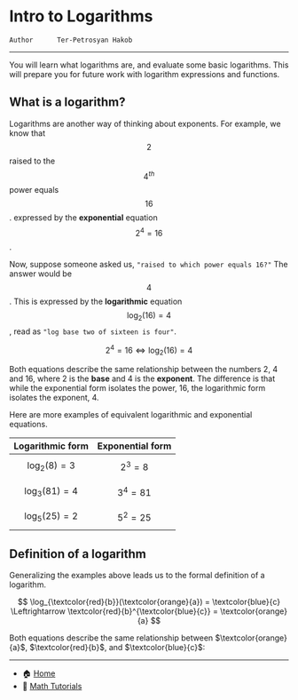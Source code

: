 # Intro to Logarithms

```info
Author      Ter-Petrosyan Hakob
```
---

You will learn what logarithms are, and evaluate some basic logarithms.
This will prepare you for future work with logarithm expressions and functions.

## What is a logarithm?

Logarithms are another way of thinking about exponents. 
For example, we know that $$2$$ raised to the $$4^{th}$$ power equals $$16$$. 
expressed by the **exponential** equation $$2^4=16$$.

Now, suppose someone asked us, `"raised to which power equals 16?"` The answer would be $$4$$. 
This is expressed by the **logarithmic** equation $$\log_{2}(16)=4$$, read as `"log base two of sixteen is four"`.

$$
2^4 =16 \Leftrightarrow \log_{2}(16)=4
$$

Both equations describe the same relationship between the numbers 2, 4 and 16, where 2 is the **base** and 4 is the **exponent**. 
The difference is that while the exponential form isolates the power, 16, the logarithmic form isolates the exponent, 4.

Here are more examples of equivalent logarithmic and exponential equations.

|Logarithmic form|Exponential form|
|:---------------|:---------------|
|$$\log_{2}(8)=3$$|$$2^3=8$$|
|$$\log_{3}(81)=4$$|$$3^4=81$$|
|$$\log_{5}(25)=2$$|$$5^2=25$$|

## Definition of a logarithm

Generalizing the examples above leads us to the formal definition of a logarithm.

$$
 \log_{\textcolor{red}{b}}(\textcolor{orange}{a}) = \textcolor{blue}{c} \Leftrightarrow \textcolor{red}{b}^{\textcolor{blue}{c}} = \textcolor{orange}{a}
$$

Both equations describe the same relationship between $\textcolor{orange}{a}$, $\textcolor{red}{b}$, and $\textcolor{blue}{c}$:

---


- 🏠 [Home](./../../README.md)
- 📐 [Math Tutorials](./../tutorials.md)